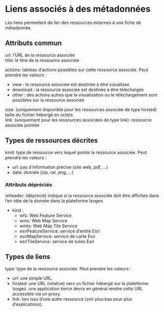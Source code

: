 # Liens associés à des métadonnées

Les liens permettent de lier des ressources externes à une fiche de métadonnée.

## Attributs commun

url: l’URL de la ressource associée  
title: le titre de la ressource associée

actions: tableau d’actions possibles sur cette ressource associée. Peut prendre les valeurs :

* view : la ressource associée est destinée à être visualisée
* download : la ressource associée est destinée à être téléchargée
* other : des actions autres que la visualisation ou le téléchargement sont possibles sur la ressource associée 

size: \(uniquement disponible pour les ressources associée de type hosted\) taille du fichier hébergé en octets  
link: \(uniquement pour les ressources associées de type link\): ressource associée pointée

## Types de ressources décrites

kind: type de ressource vers lequel pointe la ressource associée. Peut prendre les valeurs :

* url: pas d’information précise \(site web, pdf, …\)
* data: donnée \(zip, rar, png, …\)

### Attributs dépréciés

isHeader: \(déprécié\) indique si la ressource associée doit être affichée dans l’en-tête de la donnée dans la plateforme Isogeo

* kind :
  * wfs: Web Feature Service
  * wms: Web Map Service
  * wmts: Web Map Tile Service
  * esriFeatureService: service d’entité Esri
  * esriMapService: service de carte Esri
  * esriTileService: service de tuiles Esri

## Types de liens

type: type de la ressource associée. Peut prendre les valeurs :

* url: une simple URL.
* hosted: une URL \(relative\) vers un fichier hébergé sur la plateforme Isogeo. une application tierce devra en général rendre cette URL accessible via un proxy.
* link: lien issu d’une autre ressource \(voir plus bas pour plus d’explications\).



